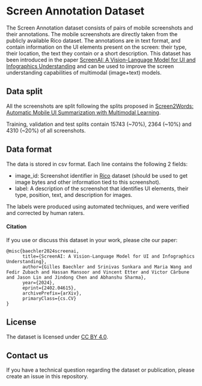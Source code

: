 # Screen Annotation Dataset

The Screen Annotation dataset consists of pairs of mobile screenshots and their
annotations. The mobile screenshots are directly taken from the publicly
available Rico dataset. The annotations are in text format, and contain
information on the UI elements present on the screen: their type, their
location, the text they contain or a short description. This dataset has been
introduced in the paper
[ScreenAI: A Vision-Language Model for UI and Infographics Understanding](https://arxiv.org/abs/2402.04615)
and can be used to improve the screen understanding capabilities of multimodal
(image+text) models.

## Data split

All the screenshots are split following the splits proposed in
[Screen2Words: Automatic Mobile UI Summarization with Multimodal Learning](https://arxiv.org/abs/2108.03353).

Training, validation and test splits contain 15743 (~70%), 2364 (~10%) and 4310
(~20%) of all screenshots.

## Data format

The data is stored in csv format. Each line contains the following 2 fields:

*   image_id: Screenshot identifier in 
[Rico](http://www.interactionmining.org/rico.html) dataset (should be used to 
get image bytes and other information tied to this screenshot).
*   label: A description of the screenshot that identifies UI elements, their
    type, position, text, and description for images.

The labels were produced using automated techniques, and were verified and
corrected by human raters.

#### Citation

If you use or discuss this dataset in your work, please cite our paper:

```shell
@misc{baechler2024screenai,
      title={ScreenAI: A Vision-Language Model for UI and Infographics Understanding},
      author={Gilles Baechler and Srinivas Sunkara and Maria Wang and Fedir Zubach and Hassan Mansoor and Vincent Etter and Victor Cărbune and Jason Lin and Jindong Chen and Abhanshu Sharma},
      year={2024},
      eprint={2402.04615},
      archivePrefix={arXiv},
      primaryClass={cs.CV}
}
```

## License

The dataset is licensed under
[CC BY 4.0](https://creativecommons.org/licenses/by/4.0/).

## Contact us

If you have a technical question regarding the dataset or publication, please
create an issue in this repository.